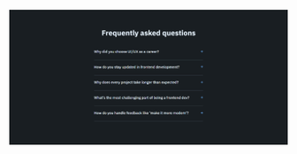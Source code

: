 ![image_alt](https://github.com/Ninja131/Faq-Project/blob/main/Screenshot%202025-06-01%20210233.png?raw=true)
